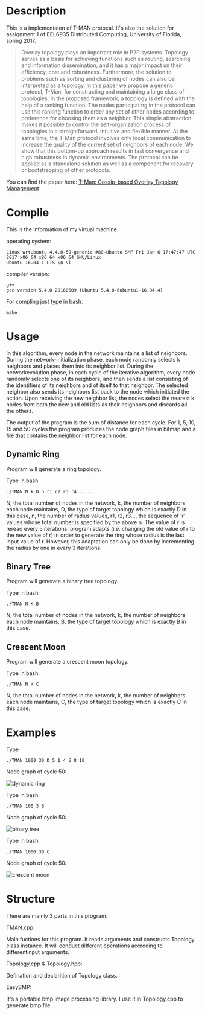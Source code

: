 
# Description

This is a implementaion of T-MAN protocal. It's also the solution for assignment 1 of EEL6935 Distributed Computing, University of Florida, spring 2017.

>Overlay topology plays an important role in P2P systems. Topology serves as a basis for achieving functions such as routing, searching and information dissemination, and it has a major impact on their efﬁciency, cost and robustness. Furthermore, the solution to problems such as sorting and clustering of nodes can also be interpreted as a topology. In this paper we propose a generic protocol, T-Man, for constructing and maintaining a large class of topologies. In the proposed framework, a topology is deﬁned with the help of a ranking function. The nodes participating in the protocol can use this ranking function to order any set of other nodes according to preference for choosing them as a neighbor. This simple abstraction makes it possible to control the self-organization process of topologies in a straightforward, intuitive and ﬂexible manner. At the same time, the T-Man protocol involves only local communication to increase the quality of the current set of neighbors of each node. We show that this bottom-up approach results in fast convergence and high robustness in dynamic environments. The protocol can be applied as a standalone solution as well as a component for recovery or bootstrapping of other protocols.

You can find the paper here: [T-Man: Gossip-based Overlay Topology Management](http://www.cs.unibo.it/babaoglu/papers/pdf/tman)

# Complie 

This is the information of my virtual machine.

operating system:

	Linux wrtUbuntu 4.4.0-59-generic #80-Ubuntu SMP Fri Jan 6 17:47:47 UTC 2017 x86_64 x86_64 x86_64 GNU/Linux
	Ubuntu 16.04.1 LTS \n \l

compiler version:

	g++
	gcc version 5.4.0 20160609 (Ubuntu 5.4.0-6ubuntu1~16.04.4) 


For compling just type in bash:

	make
	
# Usage

In this algorithm, every node in the network maintains a list of neighbors. During the network-initialization phase, each node randomly selects k neighbors and places them into its neighbor list. During the networkevolution phase, in each cycle of the iterative algorithm, every node randomly selects one of its neighbors, and then sends a list consisting of the identifiers of its neighbors and of itself to that neighbor. The selected neighbor also sends its neighbors list back to the node which initiated the action. Upon receiving the new neighbor list, the nodes select the nearest k nodes from both the new and old lists as their neighbors and discards all the others.

The output of the program is the sum of distance for each cycle. For 1, 5, 10, 15 and 50 cycles the program produces the node graph files in bitmap and a file that contains the neighbor list for each node.

## Dynamic Ring

Program will generate a ring topology.

Type in bash
	
	./TMAN N k D n r1 r2 r3 r4 .....

N, the total number of nodes in the network, k, the number of neighbors each node maintains, D, the type of target topology which is exactly D in this case, n, the number of radius values, r1, r2, r3…, the sequence of ‘r’ values whose total number is specified by the above n. The value of r is reread every 5 iterations. program adapts (i.e. changing the old value of r to the new value  of r) in order to generate the ring whose radius is the last input value of r. However, this adaptation can only be done by incrementing the radius by one in every 3 iterations. 

## Binary Tree

Program will generate a binary tree topology.

Type in bash:

	./TMAN N K B
	
N, the total number of nodes in the network, k, the number of neighbors each node maintains, B, the type of target topology which is exactly B in this case.

## Crescent Moon

Program will generate a crescent moon topology.

Type in bash:

	./TMAN N K C

N, the total number of nodes in the network, k, the number of neighbors each node maintains, C, the type of target topology which is exactly C in this case.

# Examples

Type 

	./TMAN 1000 30 D 5 1 4 5 8 10
	
Node graph of cycle 50:

![dynamic ring](D_N1000_k30_50.bmp)


Type in bash:

	./TMAN 100 3 B
	
Node graph of cycle 50:

![binary tree](B_N100_k3_50.bmp)


Type in bash:

	./TMAN 1000 30 C
	
Node graph of cycle 50:

![crescent moon](C_N1000_k30_50.bmp)


# Structure
There are mainly 3 parts in this program.

TMAN.cpp:

Main fuctions for this program. It reads arguments and constructs Topology class instance. It will conduct different operations accroding to differentinput arguments.


Topology.cpp & Topology.hpp:
	
Defination and declarition of Topology class.


EasyBMP:
	
	
It's a portable bmp image processing library. I use it in Topology.cpp to generate bmp file.
